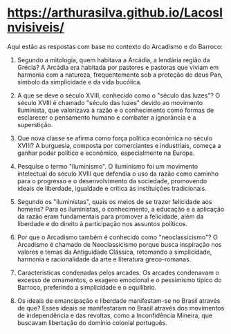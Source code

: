 # https://arthurasilva.github.io/LacosInvisiveis/



Aqui estão as respostas com base no contexto do Arcadismo e do Barroco:

1. Segundo a mitologia, quem habitava a Arcádia, a lendária região da Grécia?
A Arcádia era habitada por pastores e pastoras que viviam em harmonia com a natureza, frequentemente sob a proteção do deus Pan, símbolo da simplicidade e da vida bucólica.


2. A que se deve o século XVIII, conhecido como o "século das luzes"?
O século XVIII é chamado "século das luzes" devido ao movimento Iluminista, que valorizava a razão e o conhecimento como formas de esclarecer o pensamento humano e combater a ignorância e a superstição.


3. Que nova classe se afirma como força política econômica no século XVIII?
A burguesia, composta por comerciantes e industriais, começa a ganhar poder político e econômico, especialmente na Europa.


4. Pesquise o termo "Iluminismo".
O Iluminismo foi um movimento intelectual do século XVIII que defendia o uso da razão como caminho para o progresso e o desenvolvimento da sociedade, promovendo ideais de liberdade, igualdade e crítica às instituições tradicionais.


5. Segundo os "iluministas", quais os meios de se trazer felicidade aos homens?
Para os iluministas, o conhecimento, a educação e a aplicação da razão eram fundamentais para promover a felicidade, além da liberdade e do direito à participação nos assuntos políticos.


6. Por que o Arcadismo também é conhecido como "neoclassicismo"?
O Arcadismo é chamado de Neoclassicismo porque busca inspiração nos valores e temas da Antiguidade Clássica, retomando a simplicidade, harmonia e racionalidade da arte e literatura greco-romanas.


7. Características condenadas pelos arcades.
Os arcades condenavam o excesso de ornamentos, o exagero emocional e o pessimismo típico do Barroco, preferindo a simplicidade e o equilíbrio.


8. Os ideais de emancipação e liberdade manifestam-se no Brasil através de que?
Esses ideais se manifestaram no Brasil através dos movimentos de independência e das revoltas, como a Inconfidência Mineira, que buscavam libertação do domínio colonial português.
